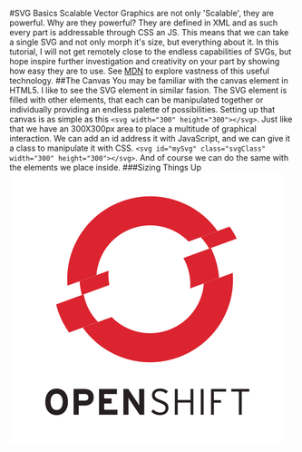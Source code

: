 #SVG Basics
Scalable Vector Graphics are not only 'Scalable', they are powerful. Why are they powerful? They are defined in XML and as such every part is addressable through CSS an JS. This means that we can take a single SVG and not only morph it's size, but everything about it. In this tutorial, I will not get remotely close to the endless capabilities of SVGs, but hope inspire further investigation and creativity on your part by showing how easy they are to use. See [MDN](https://developer.mozilla.org/en-US/docs/Web/SVG/Element) to explore vastness of this useful technology.
##The Canvas
You may be familiar with the canvas element in HTML5. I like to see the SVG element in similar fasion. The SVG element is filled with other elements, that each can be manipulated together or individually providing an endless palette of possibilities.
Setting up that canvas is as simple as this ```<svg width="300" height="300"></svg>```. Just like that we have an 300X300px area to place a multitude of graphical interaction. We can add an id address it with JavaScript, and we can give it a class to manipulate it with CSS. ```<svg id="mySvg" class="svgClass" width="300" height="300"></svg>```. And of course we can do the same with the elements we place inside.
###Sizing Things Up
![alt 'test'](OpenShift-LogoType.svg.png)